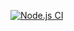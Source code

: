 [![Node.js CI](https://github.com/lindokuhlentshangase/total_phone-bill_price_plans--with_sqlite-/actions/workflows/node.js.yml/badge.svg)](https://github.com/lindokuhlentshangase/total_phone-bill_price_plans--with_sqlite-/actions/workflows/node.js.yml)
